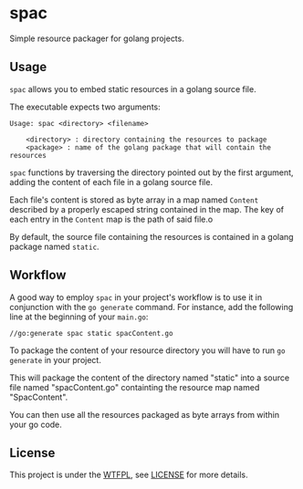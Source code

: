 spac
====

Simple resource packager for golang projects.

Usage
-----

`spac` allows you to embed static resources in a golang source file.

The executable expects two arguments:

    Usage: spac <directory> <filename>

        <directory> : directory containing the resources to package
        <package> : name of the golang package that will contain the resources

`spac` functions by traversing the directory pointed out by the first argument,
adding the content of each file in a golang source file.

Each file's content is stored as byte array in a map named `Content` described 
by a properly escaped string contained in the map. The key of each entry in the 
`Content` map is the path of said file.o

By default, the source file containing the resources is contained in a golang
package named `static`.

Workflow
--------

A good way to employ `spac` in your project's workflow is to use it in 
conjunction with the `go generate` command. For instance, add the following 
line at the beginning of your `main.go`:

    //go:generate spac static spacContent.go

To package the content of your resource directory you will have to run 
`go generate` in your project. 

This will package the content of the directory named "static" into a source 
file named "spacContent.go" containting the resource map named "SpacContent".  

You can then use all the resources packaged as byte arrays from within your
go code.

License
-------

This project is under the [WTFPL](http://www.wtfpl.net/), see 
[LICENSE](https://github.com/Marneus68/spac/blob/master/LICENSE) for more 
details.
